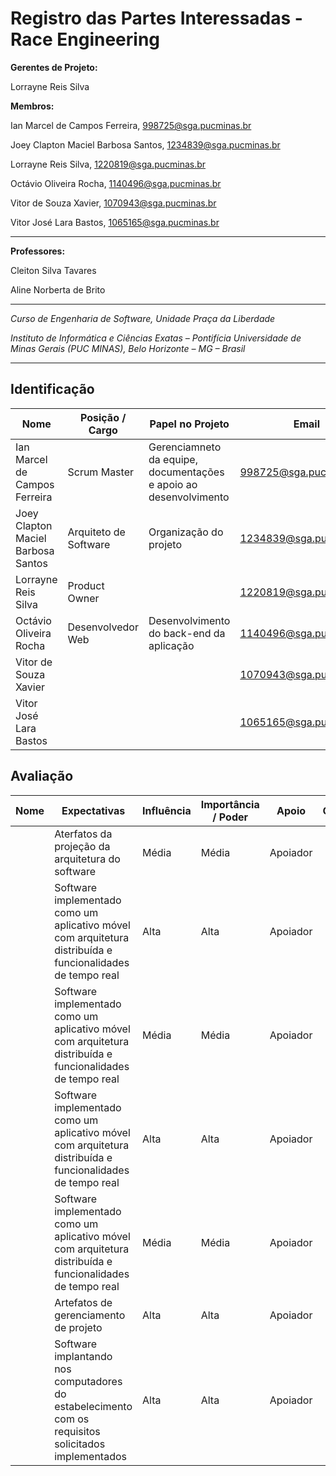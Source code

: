 # Registro das Partes Interessadas - Race Engineering


**Gerentes de Projeto:**

Lorrayne Reis Silva

**Membros:**

Ian Marcel de Campos Ferreira, 998725@sga.pucminas.br

Joey Clapton Maciel Barbosa Santos, 1234839@sga.pucminas.br

Lorrayne Reis Silva, 1220819@sga.pucminas.br

Octávio Oliveira Rocha, 1140496@sga.pucminas.br

Vitor de Souza Xavier, 1070943@sga.pucminas.br

Vitor José Lara Bastos, 1065165@sga.pucminas.br

---

**Professores:**

Cleiton Silva Tavares


Aline Norberta de Brito

---

_Curso de Engenharia de Software, Unidade Praça da Liberdade_

_Instituto de Informática e Ciências Exatas – Pontifícia Universidade de Minas Gerais (PUC MINAS), Belo Horizonte – MG – Brasil_

---

## Identificação

| Nome | Posição / Cargo | Papel no Projeto | Email | Telefone
| --- | --- | --- | --- | --- |
| Ian Marcel de Campos Ferreira  | Scrum Master  | Gerenciamneto da equipe, documentações e apoio ao desenvolvimento  | 998725@sga.pucminas.br  | +55 31 99108-0373
| Joey Clapton Maciel Barbosa Santos  | Arquiteto de Software  | Organização do projeto  | 1234839@sga.pucminas.br  | +55 31 99381-4531
| Lorrayne Reis Silva  | Product Owner  |   | 1220819@sga.pucminas.br  | +55 31 97520-9457
| Octávio Oliveira Rocha  | Desenvolvedor Web  | Desenvolvimento do back-end da aplicação  | 1140496@sga.pucminas.br  | +55 31 9234-7077
| Vitor de Souza Xavier  |   |   | 1070943@sga.pucminas.br  | +55 31 99102-4051
| Vitor José Lara Bastos  |   |   | 1065165@sga.pucminas.br  | +55 31 99666-6120

## Avaliação

| Nome | Expectativas | Influência | Importância / Poder | Apoio | Observações |
| --- | --- | --- | --- | --- | --- |
|   | Aterfatos da projeção da arquitetura do software | Média | Média | Apoiador |
|   | Software implementado como um aplicativo móvel com arquitetura distribuída e funcionalidades de tempo real | Alta | Alta | Apoiador |
|   | Software implementado como um aplicativo móvel com arquitetura distribuída e funcionalidades de tempo real | Média | Média | Apoiador |
|   | Software implementado como um aplicativo móvel com arquitetura distribuída e funcionalidades de tempo real | Alta | Alta | Apoiador |
|   | Software implementado como um aplicativo móvel com arquitetura distribuída e funcionalidades de tempo real | Média | Média | Apoiador |
|   | Artefatos de gerenciamento de projeto | Alta | Alta | Apoiador |
|   | Software implantando nos computadores do estabelecimento com os requisitos solicitados implementados | Alta | Alta | Apoiador |
